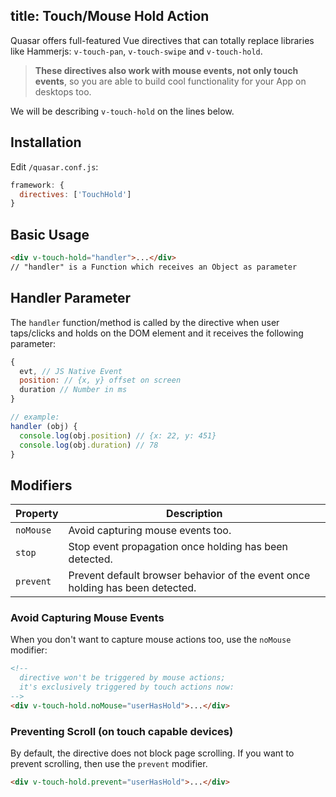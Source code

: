 title: Touch/Mouse Hold Action
---
Quasar offers full-featured Vue directives that can totally replace libraries like Hammerjs: `v-touch-pan`, `v-touch-swipe` and `v-touch-hold`.

> **These directives also work with mouse events, not only touch events**, so you are able to build cool functionality for your App on desktops too.

We will be describing `v-touch-hold` on the lines below.
<input type="hidden" data-fullpage-demo="touch-directives/touch-hold">

## Installation
Edit `/quasar.conf.js`:
```js
framework: {
  directives: ['TouchHold']
}
```
## Basic Usage
``` html
<div v-touch-hold="handler">...</div>
// "handler" is a Function which receives an Object as parameter
```

## Handler Parameter
The `handler` function/method is called by the directive when user taps/clicks and holds on the DOM element and it receives the following parameter:
``` js
{
  evt, // JS Native Event
  position: // {x, y} offset on screen
  duration // Number in ms
}

// example:
handler (obj) {
  console.log(obj.position) // {x: 22, y: 451}
  console.log(obj.duration) // 78
}
```

## Modifiers
| Property | Description |
| --- | --- |
| `noMouse` | Avoid capturing mouse events too. |
| `stop` | Stop event propagation once holding has been detected. |
| `prevent` | Prevent default browser behavior of the event once holding has been detected. |

### Avoid Capturing Mouse Events
When you don't want to capture mouse actions too, use the `noMouse` modifier:
``` html
<!--
  directive won't be triggered by mouse actions;
  it's exclusively triggered by touch actions now:
-->
<div v-touch-hold.noMouse="userHasHold">...</div>
```

### Preventing Scroll (on touch capable devices)
By default, the directive does not block page scrolling. If you want to prevent scrolling, then use the `prevent` modifier.
``` html
<div v-touch-hold.prevent="userHasHold">...</div>
```
